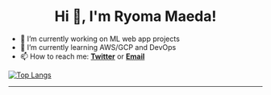 <h1 align="center"> Hi 👋, I'm Ryoma Maeda!</h1>


- 🔭 I’m currently working on ML web app projects
- 🌱 I’m currently learning AWS/GCP and DevOps
- 📫 How to reach me: [**Twitter**][twitter] or [**Email**][email]

[![Top Langs](https://github-readme-stats.vercel.app/api/top-langs/?username=cheeseNA&layout=compact&theme=dark)](https://github.com/anuraghazra/github-readme-stats)

---

[twitter]: https://twitter.com/_cheesena
[linkedin]: https://www.linkedin.com/in/RyomaMaeda
[github]: https://github.com/cheeseNA
[instagram]: https://www.instagram.com/ryoumae_romae
[email]: mailto:kurocat2000@gmail.com
